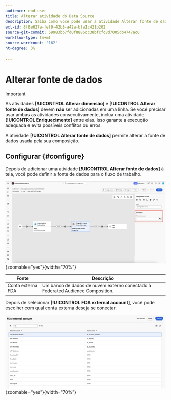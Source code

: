 ```yaml
---
audience: end-user
title: Alterar atividade do Data Source
description: Saiba como você pode usar a atividade Alterar fonte de dados para alterar a fonte de dados usada por sua composição, fornecendo mais flexibilidade no gerenciamento de dados em uma composição.
exl-id: 8f8e627a-fef9-42b8-a42a-bfa1c421b202
source-git-commit: 59983bb7fd0f8886cc38bfcfc8d7005db4747ac0
workflow-type: tm+mt
source-wordcount: '162'
ht-degree: 3%

---
```


# Alterar fonte de dados

>[!IMPORTANT]
>
>As atividades **[!UICONTROL Alterar dimensão]** e **[!UICONTROL Alterar fonte de dados]** devem **não** ser adicionadas em uma linha. Se você precisar usar ambas as atividades consecutivamente, inclua uma atividade **[!UICONTROL Enriquecimento]** entre elas. Isso garante a execução adequada e evita possíveis conflitos ou erros.

A atividade **[!UICONTROL Alterar fonte de dados]** permite alterar a fonte de dados usada pela sua composição.

## Configurar  {#configure}

Depois de adicionar uma atividade **[!UICONTROL Alterar fonte de dados]** à tela, você pode definir a fonte de dados para o fluxo de trabalho.

![A opção de fonte de dados está realçada no espaço de trabalho de Composição de Público Federado.](/help/compositions/assets/change-data-source/configure.png){zoomable="yes"}{width="70%"}

| Fonte | Descrição |
| ------ | ----------- |
| Conta externa FDA | Um banco de dados de nuvem externo conectado à Federated Audience Composition. |

Depois de selecionar **[!UICONTROL FDA external account]**, você pode escolher com qual conta externa deseja se conectar.

![O popover que exibe as opções da conta externa é exibido.](/help/compositions/assets/change-data-source/fda-external-account.png){zoomable="yes"}{width="70%"}
